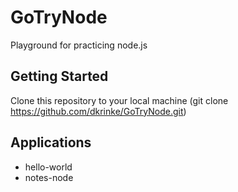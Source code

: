 # GoTryNode

Playground for practicing node.js

## Getting Started

Clone this repository to your local machine (git clone https://github.com/dkrinke/GoTryNode.git)

## Applications

* hello-world
* notes-node
